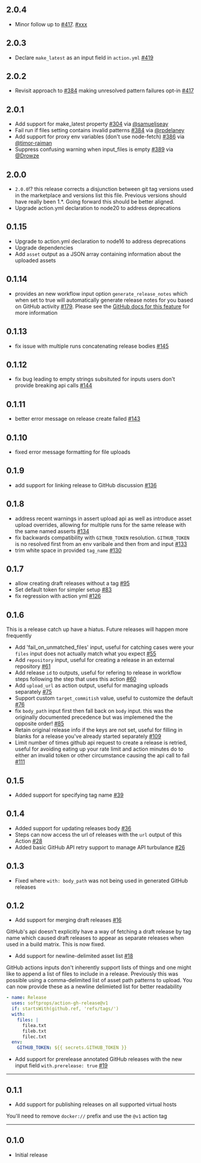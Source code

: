 ## 2.0.4

- Minor follow up to [#417](https://github.com/softprops/action-gh-release/pull/417). [#xxx](https://github.com/softprops/action-gh-release/pull/xxx)

## 2.0.3

- Declare `make_latest` as an input field in `action.yml` [#419](https://github.com/softprops/action-gh-release/pull/419)

## 2.0.2

- Revisit approach to [#384](https://github.com/softprops/action-gh-release/pull/384) making unresolved pattern failures opt-in [#417](https://github.com/softprops/action-gh-release/pull/417)

## 2.0.1

- Add support for make_latest property [#304](https://github.com/softprops/action-gh-release/pull/304) via [@samueljseay](https://github.com/samueljseay)
- Fail run if files setting contains invalid patterns [#384](https://github.com/softprops/action-gh-release/pull/384) via [@rpdelaney](https://github.com/rpdelaney)
- Add support for proxy env variables (don't use node-fetch) [#386](https://github.com/softprops/action-gh-release/pull/386/) via [@timor-raiman](https://github.com/timor-raiman)
- Suppress confusing warning when input_files is empty [#389](https://github.com/softprops/action-gh-release/pull/389) via [@Drowze](https://github.com/Drowze)

## 2.0.0

- `2.0.0`!? this release corrects a disjunction between git tag versions used in the marketplace and versions list this file. Previous versions should have really been 1.\*. Going forward this should be better aligned.
- Upgrade action.yml declaration to node20 to address deprecations

## 0.1.15

- Upgrade to action.yml declaration to node16 to address deprecations
- Upgrade dependencies
- Add `asset` output as a JSON array containing information about the uploaded assets

## 0.1.14

- provides an new workflow input option `generate_release_notes` which when set to true will automatically generate release notes for you based on GitHub activity [#179](https://github.com/softprops/action-gh-release/pull/179). Please see the [GitHub docs for this feature](https://docs.github.com/en/repositories/releasing-projects-on-github/automatically-generated-release-notes) for more information

## 0.1.13

- fix issue with multiple runs concatenating release bodies [#145](https://github.com/softprops/action-gh-release/pull/145)

## 0.1.12

- fix bug leading to empty strings subsituted for inputs users don't provide breaking api calls [#144](https://github.com/softprops/action-gh-release/pull/144)

## 0.1.11

- better error message on release create failed [#143](https://github.com/softprops/action-gh-release/pull/143)

## 0.1.10

- fixed error message formatting for file uploads

## 0.1.9

- add support for linking release to GitHub discussion [#136](https://github.com/softprops/action-gh-release/pull/136)

## 0.1.8

- address recent warnings in assert upload api as well as introduce asset upload overrides, allowing for multiple runs for the same release with the same named asserts [#134](https://github.com/softprops/action-gh-release/pull/134)
- fix backwards compatibility with `GITHUB_TOKEN` resolution. `GITHUB_TOKEN` is no resolved first from an env varibale and then from and input [#133](https://github.com/softprops/action-gh-release/pull/133)
- trim white space in provided `tag_name` [#130](https://github.com/softprops/action-gh-release/pull/130)

## 0.1.7

- allow creating draft releases without a tag [#95](https://github.com/softprops/action-gh-release/pull/95)
- Set default token for simpler setup [#83](https://github.com/softprops/action-gh-release/pull/83)
- fix regression with action yml [#126](https://github.com/softprops/action-gh-release/pull/126)

## 0.1.6

This is a release catch up have a hiatus. Future releases will happen more frequently

- Add 'fail_on_unmatched_files' input, useful for catching cases were your `files` input does not actually match what you expect [#55](https://github.com/softprops/action-gh-release/pull/55)
- Add `repository` input, useful for creating a release in an external repository [#61](https://github.com/softprops/action-gh-release/pull/61)
- Add release `id` to outputs, useful for refering to release in workflow steps following the step that uses this action [#60](https://github.com/softprops/action-gh-release/pull/60)
- Add `upload_url` as action output, useful for managing uploads separately [#75](https://github.com/softprops/action-gh-release/pull/75)
- Support custom `target_commitish` value, useful to customize the default [#76](https://github.com/softprops/action-gh-release/pull/76)
- fix `body_path` input first then fall back on `body` input. this was the originally documented precedence but was implemened the the opposite order! [#85](https://github.com/softprops/action-gh-release/pull/85)
- Retain original release info if the keys are not set, useful for filling in blanks for a release you've already started separately [#109](https://github.com/softprops/action-gh-release/pull/109)
- Limit number of times github api request to create a release is retried, useful for avoiding eating up your rate limit and action minutes do to either an invalid token or other circumstance causing the api call to fail [#111](https://github.com/softprops/action-gh-release/pull/111)

## 0.1.5

- Added support for specifying tag name [#39](https://github.com/softprops/action-gh-release/pull/39)

## 0.1.4

- Added support for updating releases body [#36](https://github.com/softprops/action-gh-release/pull/36)
- Steps can now access the url of releases with the `url` output of this Action [#28](https://github.com/softprops/action-gh-release/pull/28)
- Added basic GitHub API retry support to manage API turbulance [#26](https://github.com/softprops/action-gh-release/pull/26)

## 0.1.3

- Fixed where `with: body_path` was not being used in generated GitHub releases

## 0.1.2

- Add support for merging draft releases [#16](https://github.com/softprops/action-gh-release/pull/16)

GitHub's api doesn't explicitly have a way of fetching a draft release by tag name which caused draft releases to appear as separate releases when used in a build matrix.
This is now fixed.

- Add support for newline-delimited asset list [#18](https://github.com/softprops/action-gh-release/pull/18)

GitHub actions inputs don't inherently support lists of things and one might like to append a list of files to include in a release. Previously this was possible using a comma-delimited list of asset path patterns to upload. You can now provide these as a newline delimieted list for better readability

```yaml
- name: Release
  uses: softprops/action-gh-release@v1
  if: startsWith(github.ref, 'refs/tags/')
  with:
    files: |
      filea.txt
      fileb.txt
      filec.txt
  env:
    GITHUB_TOKEN: ${{ secrets.GITHUB_TOKEN }}
```

- Add support for prerelease annotated GitHub releases with the new input field `with.prerelease: true` [#19](https://github.com/softprops/action-gh-release/pull/19)

---

## 0.1.1

- Add support for publishing releases on all supported virtual hosts

You'll need to remove `docker://` prefix and use the `@v1` action tag

---

## 0.1.0

- Initial release
